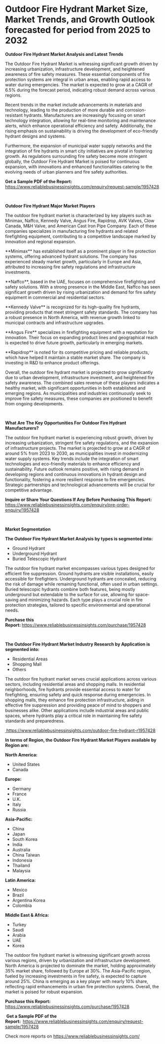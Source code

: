 <p><h1>Outdoor Fire Hydrant Market Size, Market Trends, and Growth Outlook forecasted for period from 2025 to 2032</h1></p><p><strong>Outdoor Fire Hydrant Market Analysis and Latest Trends</strong></p>
<p><p>The Outdoor Fire Hydrant Market is witnessing significant growth driven by increasing urbanization, infrastructure development, and heightened awareness of fire safety measures. These essential components of fire protection systems are integral in urban areas, enabling rapid access to water during emergencies. The market is expected to grow at a CAGR of 6.5% during the forecast period, indicating robust demand across various regions.</p><p>Recent trends in the market include advancements in materials and technology, leading to the production of more durable and corrosion-resistant hydrants. Manufacturers are increasingly focusing on smart technology integration, allowing for real-time monitoring and maintenance alerts, which enhance operational efficiency and safety. Additionally, the rising emphasis on sustainability is driving the development of eco-friendly hydrant designs and systems.</p><p>Furthermore, the expansion of municipal water supply networks and the integration of fire hydrants in smart city initiatives are pivotal in fostering growth. As regulations surrounding fire safety become more stringent globally, the Outdoor Fire Hydrant Market is poised for continuous expansion, with innovations and enhanced functionalities catering to the evolving needs of urban planners and fire safety authorities.</p></p>
<p><strong>Get a Sample PDF of the Report:&nbsp;</strong> <a href="https://www.reliablebusinessinsights.com/enquiry/request-sample/1957428?utm_campaign=2245&utm_medium=2&utm_source=Github&utm_content=ia&utm_term=08042025&utm_id=outdoor-fire-hydrant">https://www.reliablebusinessinsights.com/enquiry/request-sample/1957428</a></p>
<p>&nbsp;</p>
<p><strong>Outdoor Fire Hydrant Major Market Players</strong></p>
<p><p>The outdoor fire hydrant market is characterized by key players such as Minimax, Naffco, Kennedy Valve, Angus Fire, Rapidrop, AVK Valves, Clow Canada, M&H Valve, and American Cast Iron Pipe Company. Each of these companies specializes in manufacturing fire hydrants and related firefighting equipment, contributing to a competitive landscape marked by innovation and regional expansion.</p><p>**Minimax** has established itself as a prominent player in fire protection systems, offering advanced hydrant solutions. The company has experienced steady market growth, particularly in Europe and Asia, attributed to increasing fire safety regulations and infrastructure investments.</p><p>**Naffco**, based in the UAE, focuses on comprehensive firefighting and safety solutions. With a strong presence in the Middle East, Naffco has seen significant growth driven by rising urbanization and demand for fire safety equipment in commercial and residential sectors.</p><p>**Kennedy Valve** is recognized for its high-quality fire hydrants, providing products that meet stringent safety standards. The company has a robust presence in North America, with revenue growth linked to municipal contracts and infrastructure upgrades. </p><p>**Angus Fire** specializes in firefighting equipment with a reputation for innovation. Their focus on expanding product lines and geographical reach is expected to drive future growth, particularly in emerging markets.</p><p>**Rapidrop** is noted for its competitive pricing and reliable products, which have helped it maintain a stable market share. The company is investing in R&D to enhance product offerings.</p><p>Overall, the outdoor fire hydrant market is projected to grow significantly due to urban development, infrastructure investment, and heightened fire safety awareness. The combined sales revenue of these players indicates a healthy market, with significant opportunities in both established and emerging regions. As municipalities and industries continuously seek to improve fire safety measures, these companies are positioned to benefit from ongoing developments.</p></p>
<p>&nbsp;</p>
<p><strong>What Are The Key Opportunities For Outdoor Fire Hydrant Manufacturers?</strong></p>
<p><p>The outdoor fire hydrant market is experiencing robust growth, driven by increasing urbanization, stringent fire safety regulations, and the expansion of infrastructure projects. The market is projected to grow at a CAGR of around 5% from 2023 to 2030, as municipalities invest in modernizing water supply systems. Key trends include the integration of smart technologies and eco-friendly materials to enhance efficiency and sustainability. Future outlook remains positive, with rising demand in developing regions and continuous innovations in hydrant design and functionality, fostering a more resilient response to fire emergencies. Strategic partnerships and technological advancements will be crucial for competitive advantage.</p></p>
<p><strong>Inquire or Share Your Questions If Any Before Purchasing This Report:</strong> <a href="https://www.reliablebusinessinsights.com/enquiry/pre-order-enquiry/1957428?utm_campaign=2245&utm_medium=2&utm_source=Github&utm_content=ia&utm_term=08042025&utm_id=outdoor-fire-hydrant">https://www.reliablebusinessinsights.com/enquiry/pre-order-enquiry/1957428</a></p>
<p>&nbsp;</p>
<p><strong>Market Segmentation</strong></p>
<p><strong>The Outdoor Fire Hydrant Market Analysis by types is segmented into:</strong></p>
<p><ul><li>Ground Hydrant</li><li>Underground Hydrant</li><li>Buried Telescopic Hydrant</li></ul></p>
<p><p>The outdoor fire hydrant market encompasses various types designed for efficient fire suppression. Ground hydrants are visible installations, easily accessible for firefighters. Underground hydrants are concealed, reducing the risk of damage while remaining functional, often used in urban settings. Buried telescopic hydrants combine both features, being mostly underground but extendable to the surface for use, allowing for space-saving and minimizing hazards. Each type plays a crucial role in fire protection strategies, tailored to specific environmental and operational needs.</p></p>
<p><strong>Purchase this Report:&nbsp;</strong><a href="https://www.reliablebusinessinsights.com/purchase/1957428?utm_campaign=2245&utm_medium=2&utm_source=Github&utm_content=ia&utm_term=08042025&utm_id=outdoor-fire-hydrant">https://www.reliablebusinessinsights.com/purchase/1957428</a></p>
<p>&nbsp;</p>
<p><strong>The Outdoor Fire Hydrant Market Industry Research by Application is segmented into:</strong></p>
<p><ul><li>Residential Areas</li><li>Shopping Mall</li><li>Others</li></ul></p>
<p><p>The outdoor fire hydrant market serves crucial applications across various sectors, including residential areas and shopping malls. In residential neighborhoods, fire hydrants provide essential access to water for firefighting, ensuring safety and quick response during emergencies. In shopping malls, they enhance fire protection infrastructure, aiding in effective fire suppression and providing peace of mind to shoppers and businesses alike. Other applications include industrial areas and public spaces, where hydrants play a critical role in maintaining fire safety standards and preparedness.</p></p>
<p><a href="https://www.reliablebusinessinsights.com/outdoor-fire-hydrant-r1957428?utm_campaign=2245&utm_medium=2&utm_source=Github&utm_content=ia&utm_term=08042025&utm_id=outdoor-fire-hydrant">&nbsp;https://www.reliablebusinessinsights.com/outdoor-fire-hydrant-r1957428</a></p>
<p><strong>In terms of Region, the Outdoor Fire Hydrant Market Players available by Region are:</strong></p>
<p>
    <p> <strong> North America: </strong>
        <ul>
            <li>United States</li>
            <li>Canada</li>
        </ul>
        </p> 
    <p> <strong> Europe: </strong>
        <ul>
            <li>Germany</li>
            <li>France</li>
            <li>U.K.</li>
            <li>Italy</li>
            <li>Russia</li>
        </ul>
        </p> 
    <p> <strong> Asia-Pacific: </strong>
        <ul>
            <li>China</li>
            <li>Japan</li>
            <li>South Korea</li>
            <li>India</li>
            <li>Australia</li>
            <li>China Taiwan</li>
            <li>Indonesia</li>
            <li>Thailand</li>
            <li>Malaysia</li>
        </ul>
        </p> 
    <p> <strong> Latin America: </strong>
        <ul>
            <li>Mexico</li>
            <li>Brazil</li>
            <li>Argentina Korea</li>
            <li>Colombia</li>
        </ul>
        </p> 
    <p> <strong> Middle East & Africa: </strong>
        <ul>
            <li>Turkey</li>
            <li>Saudi</li>
            <li>Arabia</li>
            <li>UAE</li>
            <li>Korea</li>
        </ul>
    </p>
    </p>
<p><p>The outdoor fire hydrant market is witnessing significant growth across various regions, driven by urbanization and infrastructure development. North America is projected to dominate the market, holding approximately 35% market share, followed by Europe at 30%. The Asia-Pacific region, fueled by increasing investments in fire safety, is expected to capture around 25%. China is emerging as a key player with nearly 10% share, reflecting rapid enhancements in urban fire protection systems. Overall, the market is poised for robust expansion.</p></p>
<p><strong>Purchase this Report: </strong><a href="https://www.reliablebusinessinsights.com/purchase/1957428?utm_campaign=2245&utm_medium=2&utm_source=Github&utm_content=ia&utm_term=08042025&utm_id=outdoor-fire-hydrant">https://www.reliablebusinessinsights.com/purchase/1957428</a></p>
<p>&nbsp;<strong>Get a Sample PDF of the Report:&nbsp;&nbsp;</strong><a href="https://www.reliablebusinessinsights.com/enquiry/request-sample/1957428?utm_campaign=2245&utm_medium=2&utm_source=Github&utm_content=ia&utm_term=08042025&utm_id=outdoor-fire-hydrant">https://www.reliablebusinessinsights.com/enquiry/request-sample/1957428</a></p>
<p><strong></strong></p>
<p>Check more reports on <a href="https://www.reliablebusinessinsights.com/?utm_campaign=2245&utm_medium=2&utm_source=Github&utm_content=ia&utm_term=08042025&utm_id=outdoor-fire-hydrant">https://www.reliablebusinessinsights.com/</a></p>